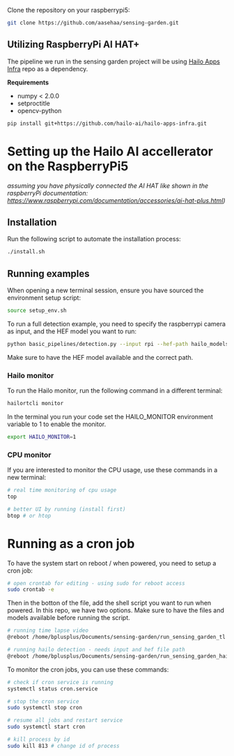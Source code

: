 Clone the repository on your raspberrypi5:
```bash
git clone https://github.com/aasehaa/sensing-garden.git
```



## Utilizing RaspberryPi AI HAT+

The pipeline we run in the sensing garden project will be using [Hailo Apps Infra](https://github.com/hailo-ai/hailo-apps-infra) repo as a dependency. 

**Requirements**
- numpy < 2.0.0
- setproctitle
- opencv-python

```bash
pip install git+https://github.com/hailo-ai/hailo-apps-infra.git
```

# Setting up the Hailo AI accellerator on the RaspberryPi5 

*assuming you have physically connected the AI HAT like shown in the raspberryPi documentation: https://www.raspberrypi.com/documentation/accessories/ai-hat-plus.html)*


## Installation
Run the following script to automate the installation process:

```bash
./install.sh
```

## Running examples

When opening a new terminal session, ensure you have sourced the environment setup script:

```bash
source setup_env.sh
```


To run a full detection example, you need to specify the raspberrypi camera as input, and the HEF model you want to run:
```bash
python basic_pipelines/detection.py --input rpi --hef-path hailo_models/yolov8m.hef
```
Make sure to have the HEF model available and the correct path. 


### Hailo monitor
To run the Hailo monitor, run the following command in a different terminal:

```bash
hailortcli monitor
```

In the terminal you run your code set the HAILO_MONITOR environment variable to 1 to enable the monitor.

```bash
export HAILO_MONITOR=1
```

### CPU monitor
If you are interested to monitor the CPU usage, use these commands in a new terminal: 
```bash
# real time monitoring of cpu usage
top

# better UI by running (install first)
btop # or htop
```

# Running as a cron job

To have the system start on reboot / when powered, you need to setup a cron job: 

```bash
# open crontab for editing - using sudo for reboot access
sudo crontab -e
```

Then in the botton of the file, add the shell script you want to run when powered. In this repo, we have two options. Make sure to have the files and models available before running the script. 

```bash
# running time lapse video
@reboot /home/bplusplus/Documents/sensing-garden/run_sensing_garden_tl.sh

# running hailo detection - needs input and hef file path
@reboot /home/bplusplus/Documents/sensing-garden/run_sensing_garden_hailo.sh --input rpi --hef-path /home/bplusplus/Documents/sensing-garden/hailo_models/yolov8m.hef

```

To monitor the cron jobs, you can use these commands: 
```bash
# check if cron service is running
systemctl status cron.service

# stop the cron service
sudo systemctl stop cron

# resume all jobs and restart service
sudo systemctl start cron

# kill process by id
sudo kill 813 # change id of process
```